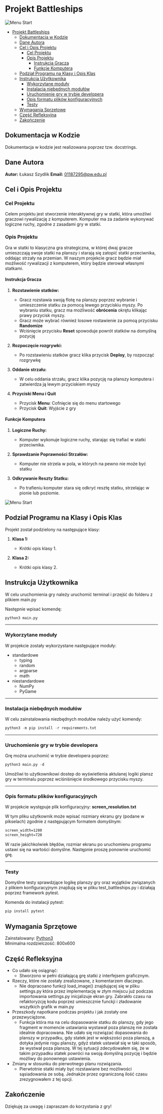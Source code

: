 # Projekt Battleships

![Menu Start](images/menu.png)

- [Projekt Battleships](#projekt-battleships)
  - [Dokumentacja w Kodzie](#dokumentacja-w-kodzie)
  - [Dane Autora](#dane-autora)
  - [Cel i Opis Projektu](#cel-i-opis-projektu)
    - [Cel Projektu](#cel-projektu)
    - [Opis Projektu](#opis-projektu)
      - [Instrukcja Gracza](#instrukcja-gracza)
      - [Funkcje Komputera](#funkcje-komputera)
  - [Podział Programu na Klasy i Opis Klas](#podział-programu-na-klasy-i-opis-klas)
  - [Instrukcja Użytkownika](#instrukcja-użytkownika)
    - [Wykorzytane moduły](#wykorzytane-moduły)
    - [Instalacja niebędnych modułów](#instalacja-niebędnych-modułów)
    - [Uruchomienie gry w trybie developera](#uruchomienie-gry-w-trybie-developera)
    - [Opis formatu plików konfiguracyjnych](#opis-formatu-plików-konfiguracyjnych)
    - [Testy](#testy)
  - [Wymagania Sprzętowe](#wymagania-sprzętowe)
  - [Część Refleksyjna](#część-refleksyjna)
  - [Zakończenie](#zakończenie)

## Dokumentacja w Kodzie

Dokumentacja w kodzie jest realizowana poprzez tzw. docstrings.

## Dane Autora

**Autor:** Łukasz Szydlik
**Email:** <01187295@pw.edu.pl>

## Cel i Opis Projektu

### Cel Projektu

Celem projektu jest stworzenie interaktywnej gry w statki, która umożliwi graczowi rywalizację z komputerem. Komputer ma za zadanie wykonywać logiczne ruchy, zgodne z zasadami gry w statki.

### Opis Projektu

Gra w statki to klasyczna gra strategiczna, w której dwaj gracze umieszczają swoje statki na planszy i starają się zatopić statki przeciwnika, oddając strzały na przemian. W naszym projekcie gracz będzie miał możliwość rywalizacji z komputerem, który będzie sterował własnymi statkami.

#### Instrukcja Gracza

1. **Rozstawienie statków:**
   - Gracz rozstawia swoją flotę na planszy poprzez wybranie i umieszczenie statku za pomocą lewego przyciskiu myszy. Po wybraniu statku, gracz ma możliwość **obrócenia** okrętu klikając prawy przycisk myszy.
   - Gracz może wybrać również losowe rostawienie za pomoą przycisku **Randomize**
   - Wciśnięcie przycisku **Reset** spowoduje powrót statków na domyślną pozycję
  
2. **Rozpoczęcie rozgrywki:**
   - Po rozstawieniu statków gracz klika przycisk **Deploy**, by rozpocząć rozgrywkę

3. **Oddanie strzału:**
   - W celu oddania strzału, gracz klika pozycję na planszy komputera i zatwierdza ją lewym przyciskiem myszy

4. **Przyciski Menu i Quit**
   - Przycisk **Menu**: Cofnięcie się do menu startowego
   - Przycisk **Quit**: Wyjście z gry

#### Funkcje Komputera

1. **Logiczne Ruchy:**
   - Komputer wykonuje logiczne ruchy, starając się trafiać w statki przeciwnika.
  
2. **Sprawdzanie Poprawności Strzałów:**
   - Komputer nie strzela w pola, w których na pewno nie może być statku

3. **Odkrywanie Reszty Statku:**
   - Po trafieniu komputer stara się odkryć resztę statku, strzelając w pionie lub poziomie.

![Menu Start](images/game.png)

## Podział Programu na Klasy i Opis Klas

Projekt został podzielony na następujące klasy:

1. **Klasa 1:**
   - Krótki opis klasy 1.

2. **Klasa 2:**
   - Krótki opis klasy 2.

## Instrukcja Użytkownika

W celu uruchomienia gry należy uruchomić terminal i przejść do folderu z plikiem main.py

Następnie wpisać komendę:

```python
python3 main.py
```

---

### Wykorzytane moduły

W projekcie zostały wykorzystane następujące moduły:

- standardowe
  - typing
  - random
  - argparse
  - math
- niestandardowe
  - NumPy
  - PyGame

---

### Instalacja niebędnych modułów

W celu zainstalowania niezbędnych modułów należy użyć komendy:

```python
python3 -m pip install -r requirements.txt
```

---

### Uruchomienie gry w trybie developera

Grę można uruchomić w trybie developera poprzez:

```python
python3 main.py -d
```

Umożliwi to użytkownikowi dostep do wyświetlenia aktulanej logiki plansz gry w terminalu poprzez wciśniśnięcie środkowego przycisku myszy.

---

### Opis formatu plików konfiguracyjnych

W projekcie występuje plik konfiguracyjny: **screen_resolution.txt**

W tym pliku użytkownik może wpisać rozmiary ekranu gry (podane w pikselach) zgodnie z następującym formatem domyślnym:

```txt
screen_width=1280
screen_height=720
```

W razie jakichkolwiek błędów, rozmiar ekranu po uruchomienu programu ustawi się na wartości domyślne. Następnie proszę ponownie uruchomić grę.

---

### Testy

Domyślne testy sprawdzjące logikę planszy gry oraz wyjątków związanych z plikiem konfiguracyjnym znajdują się w pliku test_battleships.py i działają poprzez framework pytest.

Komenda do instalacji pytest:

```python
pip install pytest
```

## Wymagania Sprzętowe

Zainstalowany: [Python3](https://www.python.org/downloads/)  
Minimalna rozdzielczość: 800x600

## Część Refleksyjna

- Co udało się osiągnąć:
  - Stworzono w pełni działającą grę statki z interfejsem graficznym.
- Rzeczy, które nie zostały zrealizowane, z komentarzem dlaczego.
  - Nie dopracoano funkcji load_image() znajdującej się w pliku settings.py która przez implementację w złym miejscu już podczas importowania settings.py inicjalizuje ekran gry. Zabrakło czasu na refaktoryzcję kodu poprzez umieszcznie funckji i zładowanie wszytkich grafik w main.py
- Przeszkody napotkane podczas projektu i jak zostały one przezwyciężone.
  - Funkcja która ma na celu dopasowanie statku do planszy, gdy jego fragment w momencie ustawiania wystawał poza planszę nie została idealnie dopracowana. Nie udało się rozwiązać dopasowania do planszy w przypadku, gdy statek jest w większości poza planszą, a dotyka jedynie rogu planszy, gdyż statek ustawiał się w taki sposób, że wystwał poza planszę. W tej sytuacji zdecydowałem się, że w takim przypadku statek powróci na swoją domyślną pozycję i będzie możliwy do ponownego ustawienia.
- Zmiany w stosunku do pierwotnego planu rozwiązania.
  - Pierwtotnie statki miały być rozstawiane bez możliwości sąsiadowania ze sobą. Jednakże przez ograniczoną ilość czasu zrezygnowałem z tej opcji.

## Zakończenie

Dziękuję za uwagę i zapraszam do korzystania z gry!
